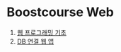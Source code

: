 # Boostcourse Web

1. [웹 프로그래밍 기초](https://github.com/Kuhnhee/TIL/blob/master/boostcourse/JAVA-version/1.%EC%9B%B9%20%ED%94%84%EB%A1%9C%EA%B7%B8%EB%9E%98%EB%B0%8D%20%EA%B8%B0%EC%B4%88.md)
2. [DB 연결 웹 앱](https://github.com/Kuhnhee/TIL/blob/master/boostcourse/JAVA-version/2.DB%20%EC%97%B0%EA%B2%B0%20%EC%9B%B9%20%EC%95%B1.md)
